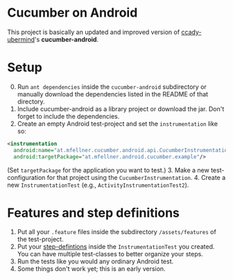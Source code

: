 # Cucumber on Android
This project is basically an updated and improved version of [ccady-ubermind](https://github.com/ccady-ubermind/cucumber-android)'s **cucumber-android**.
# Setup
0. Run `ant dependencies` inside the `cucumber-android` subdirectory or manually download the dependencies listed in the README of that directory.
1. Include cucumber-android as a library project or download the jar. Don't forget to include the dependencies.
2. Create an empty Android test-project and set the `instrumentation` like so:

```xml
<instrumentation
  android:name="at.mfellner.cucumber.android.api.CucumberInstrumentation"
  android:targetPackage="at.mfellner.android.cucumber.example"/>
```

(Set `targetPackage` for the application you want to test.)
3. Make a new test-configuration for that project using the `CucumberInstrumentation`.
4. Create a new `InstrumentationTest` (e.g., `ActivityInstrumentationTest2`).
# Features and step definitions
1. Put all your `.feature` files inside  the subdirectory `/assets/features` of the test-project.
2. Put your [step-defintions](http://cukes.info/step-definitions.html) inside the `InstrumentationTest` you created. You can have multiple test-classes to better organize your steps.
3. Run the tests like you would any ordinary Android test.
4. Some things don't work yet; this is an early version.